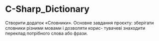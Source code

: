 # C-Sharp_Dictionary
Створити додаток «Словники». Основне завдання проєкту: зберігати словники різними мовами і дозволяти корис- тувачеві знаходити переклад потрібного слова або фрази.
